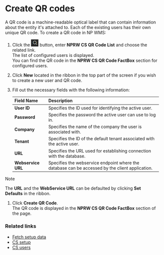 # Create QR codes

A QR code is a machine-readable optical label that can contain information about the entity it's attached to. Each of the existing users has their own unique QR code. To create a QR code in NP WMS:


1. Click the ![Lightbulb that opens the Tell Me feature](../../images/Icons/Lightbulb_icon.png "Tell Me what you want to do") button, enter **NPRW CS QR Code List** and choose the related link.        
   The list of configured users is displayed.              
   You can find the QR code in the **NPRW CS QR Code FactBox** section for configured users.
2. Click **New** located in the ribbon in the top part of the screen if you wish to create a new user and QR code.
3. Fill out the necessary fields with the following information:

   | Field Name      | Description |
   | ----------- | ----------- |
   |  **User ID**   | Specifies the ID used for identifying the active user.   |
   |  **Password**  | Specifies the password the active user can use to log in.   |
   |  **Company**  |   Specifies the name of the company the user is associated with.   |
   |  **Tenant**  |  Specifies the ID of the default tenant associated with the active user. |
   |  **URL**  | Specifies the URL used for establishing connection with the database. |
   |  **Webservice URL**  | Specifies the webservice endpoint where the database can be accessed by the client application. |

> [!NOTE]
> The **URL** and the **WebService URL** can be defaulted by clicking **Set Defaults** in the ribbon.

1. Click **Create QR Code**.         
   The QR code is displayed in the **NPRW CS QR Code FactBox** section of the page.    

### Related links

- [Fetch setup data](./fetch-setup-data.md)
- [CS setup](../reference/cs-setup.md)
- [CS users](set-up-cs-users.md)
